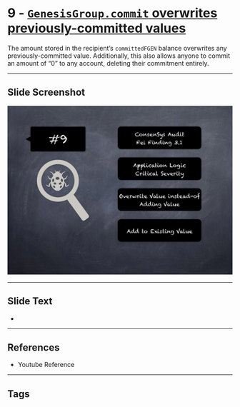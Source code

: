 
# 9 - [`GenesisGroup.commit` overwrites previously-committed values](./`GenesisGroup.commit`%20overwrites%20previously-committed%20values.md)

 The amount stored in the recipient’s `committedFGEN` balance overwrites any previously-committed value. Additionally, this also allows anyone to commit an amount of “0” to any account, deleting their commitment entirely.


___
## Slide Screenshot
![009.png](../../images/7.%20Audit%20Findings%20101/009.png)
___
## Slide Text
- 
___
## References
- Youtube Reference
___
## Tags
